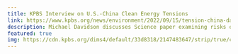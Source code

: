 ```yaml
---
title: KPBS Interview on U.S.-China Clean Energy Tensions
link: https://www.kpbs.org/news/environment/2022/09/15/tension-china-damage-efforts-address-climate-change
description: Michael Davidson discusses Science paper examining risks of decoupling from China
featured: true
img: https://cdn.kpbs.org/dims4/default/33d8318/2147483647/strip/true/crop/216x60+0+0/resize/432x120!/format/webp/quality/90/?url=https%3A%2F%2Fcdn.kpbs.org%2Fdims4%2Fdefault%2F585dbf9%2F2147483647%2Fresize%2Fx60%2Fquality%2F90%2F%3Furl%3Dhttp%3A%2F%2Fkpbs-brightspot.s3.amazonaws.com%2F63%2F77%2Ff1dd4b4c432990a1b22eb0317a81%2Fkpbs-header-logo.png
---
```

